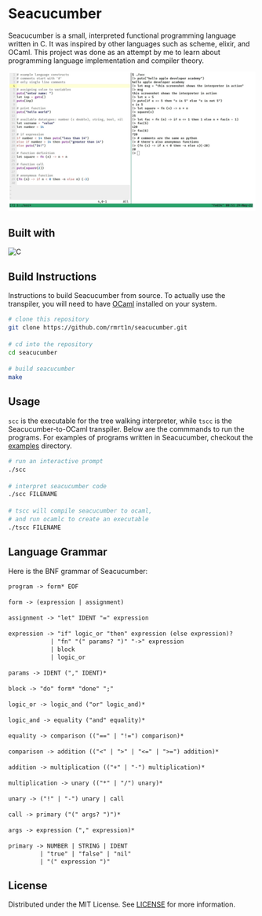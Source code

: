 # Seacucumber
Seacucumber is a small, interpreted functional programming language written in 
C. It was inspired by other languages such as scheme, elixir, and OCaml. This 
project was done as an attempt by me to learn about programming language 
implementation and compiler theory.

![Screeenshot of the language & interpreter](/screenshot.jpg)

## Built with

![C](https://img.shields.io/badge/C-00599C?style=for-the-badge&logo=c&logoColor=white)


## Build Instructions
Instructions to build Seacucumber from source. To actually use the transpiler, 
you will need to have [OCaml](https://ocaml.org/) installed on your system.
```bash
# clone this repository
git clone https://github.com/rmrt1n/seacucumber.git

# cd into the repository
cd seacucumber

# build seacucumber
make
```

## Usage
`scc` is the executable for the tree walking interpreter, while `tscc` is the 
Seacucumber-to-OCaml transpiler. Below are the commmands to run the programs.
For examples of programs written in Seacucumber, checkout the
[examples](/examples) directory.
```bash
# run an interactive prompt
./scc

# interpret seacucumber code 
./scc FILENAME

# tscc will compile seacucumber to ocaml,
# and run ocamlc to create an executable
./tscc FILENAME
```

## Language Grammar
Here is the BNF grammar of Seacucumber:
```
program -> form* EOF

form -> (expression | assignment)

assignment -> "let" IDENT "=" expression

expression -> "if" logic_or "then" expression (else expression)?
            | "fn" "(" params? ")" "->" expression
            | block
            | logic_or

params -> IDENT ("," IDENT)*

block -> "do" form* "done" ";"

logic_or -> logic_and ("or" logic_and)*

logic_and -> equality ("and" equality)*

equality -> comparison (("==" | "!=") comparison)*

comparison -> addition (("<" | ">" | "<=" | ">=") addition)*

addition -> multiplication (("+" | "-") multiplication)*

multiplication -> unary (("*" | "/") unary)*

unary -> ("!" | "-") unary | call

call -> primary ("(" args? ")")*

args -> expression ("," expression)*

primary -> NUMBER | STRING | IDENT
         | "true" | "false" | "nil"
         | "(" expression ")"
```

## License
Distributed under the MIT License. See [LICENSE](/LICENSE) for more information.
